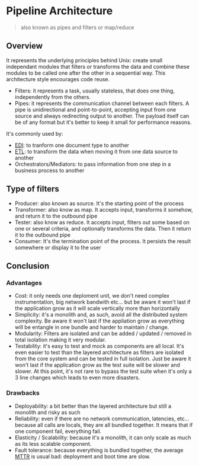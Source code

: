 # Pipeline Architecture

> also known as pipes and filters or map/reduce

## Overview

It represents the underlying principles behind Unix: create small independant modules that filters or transforms the data and combine these modules to be called one after the other in a sequential way. 
This architecture style encourages code reuse.

* Filters: it represents a task, usually stateless, that does one thing, independently from the others.
* Pipes: it represents the communication channel between each filters. 
  A pipe is unidirectional and point-to-point, accepting input from one source and always redirecting output to another. 
  The payload itself can be of any format but it's better to keep it small for performance reasons.

It's commonly used by:

* [EDI](https://en.wikipedia.org/wiki/Electronic_data_interchange): to tranform one document type to another
* [ETL](https://en.wikipedia.org/wiki/Extract,_transform,_load): to transform the data when moving it from one data source to another
* Orchestrators/Mediators: to pass information from one step in a business process to another

## Type of filters

* Producer: also known as source. 
  It's the starting point of the process
* Transformer: also know as map. 
  It accepts input, transforms it somehow, and return it to the outbound pipe
* Tester: also know as reduce. 
  It accepts input, filters out some based on one or several criteria, and optionally transforms the data. 
  Then it return it to the outbound pipe
* Consumer: It's the termination point of the process. 
  It persists the result somewhere or display it to the user

## Conclusion

### Advantages

* Cost: it only needs one deploment unit, we don't need complex instrumentation, big network bandwith etc... 
  but be aware it won't last if the application grow as it will scale vertically more than horizontally
* Simplicity: it's a monolith and, as such, avoid all the distributed system complexity. 
  Be aware it won't last if the appliation grow as everything will be entangle in one bundle and harder to maintain / change.
* Modularity: Filters are isolated and can be added / updated / removed in total isolation making it very modular.
* Testability: it's easy to test and mock as components are all local.
  It's even easier to test than the layered architecture as filters are isolated from the core system and can be tested in full isolation. 
  Just be aware it won't last if the application grow as the test suite will be slower and slower. 
  At this point, it's not rare to bypass the test suite when it's only a 3 line changes which leads to even more disasters.

### Drawbacks

* Deployability: a bit better than the layered architecture but still a monolith and risky as such
* Reliability: even if there are no network communication, latencies, etc... because all calls are locals, they are all bundled together. 
  It means that if one component fail, everything fail.
* Elasticity / Scalability: because it's a monolith, it can only scale as much as its less scalable component.
* Fault tolerance: because everything is bundled together, the average [MTTR](https://en.wikipedia.org/wiki/Mean_time_to_recovery) is usual bad: deployment and boot time are slow.
